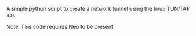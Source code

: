 A simple python script to create a network tunnel using the linux TUN/TAP api.

Note: This code requires Neo to be present
